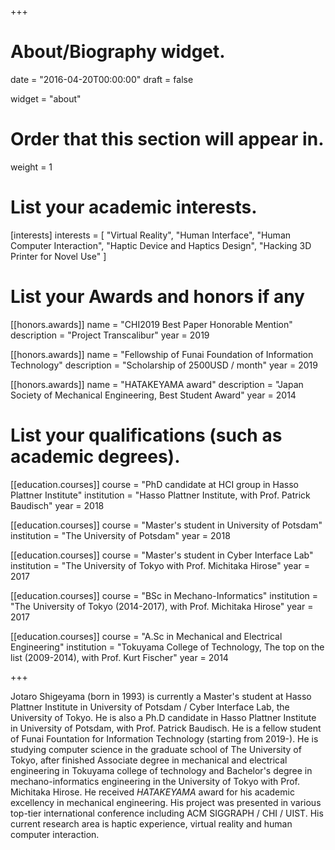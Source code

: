 +++
# About/Biography widget.

date = "2016-04-20T00:00:00"
draft = false

widget = "about"

# Order that this section will appear in.
weight = 1

# List your academic interests.
[interests]
  interests = [
    "Virtual Reality",
    "Human Interface",
    "Human Computer Interaction",
    "Haptic Device and Haptics Design",
    "Hacking 3D Printer for Novel Use"
  ]

# List your Awards and honors if any

[[honors.awards]]
  name = "CHI2019 Best Paper Honorable Mention"
  description = "Project Transcalibur"
  year = 2019

[[honors.awards]]
  name = "Fellowship of Funai Foundation of Information Technology"
  description = "Scholarship of 2500USD / month"
  year = 2019

[[honors.awards]]
  name = "HATAKEYAMA award"
  description = "Japan Society of Mechanical Engineering, Best Student Award"
  year = 2014

# List your qualifications (such as academic degrees).

[[education.courses]]
  course = "PhD candidate at HCI group in Hasso Plattner Institute"
  institution = "Hasso Plattner Institute, with Prof. Patrick Baudisch"
  year = 2018

[[education.courses]]
  course = "Master's student in University of Potsdam"
  institution = "The University of Potsdam"
  year = 2018

[[education.courses]]
  course = "Master's student in Cyber Interface Lab"
  institution = "The University of Tokyo with Prof. Michitaka Hirose"
  year = 2017

[[education.courses]]
  course = "BSc in Mechano-Informatics"
  institution = "The University of Tokyo (2014-2017), with Prof. Michitaka Hirose"
  year = 2017

[[education.courses]]
  course = "A.Sc in Mechanical and Electrical Engineering"
  institution = "Tokuyama College of Technology, The top on the list (2009-2014), with Prof. Kurt Fischer"
  year = 2014




+++ 

<!-- Your profile description here... -->
Jotaro Shigeyama (born in 1993) is currently a Master's student at Hasso Plattner Institute in University of Potsdam / Cyber Interface Lab, the University of Tokyo. He is also a Ph.D candidate in Hasso Plattner Institute in University of Potsdam, with Prof. Patrick Baudisch. 
He is a fellow student of Funai Fountation for Information Technology (starting from 2019-).
He is studying computer science in the graduate school of The University of Tokyo, after finished Associate degree in mechanical and electrical engineering in Tokuyama college of technology and Bachelor's degree in mechano-informatics engineering in the University of Tokyo with Prof. Michitaka Hirose. He received _HATAKEYAMA_ award for his academic excellency in mechanical engineering.
His project was presented in various top-tier international conference including ACM SIGGRAPH / CHI / UIST.
His current research area is haptic experience, virtual reality and human computer interaction.